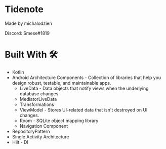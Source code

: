 # Tidenote
Made by michalodzien 

Discord: Smese#1819
# Built With 🛠
* Kotlin
* Android Architecture Components - Collection of libraries that help you design robust, testable, and maintainable apps.
  * LiveData - Data objects that notify views when the underlying database changes.
  * MediatorLiveData
  * Transformations
  * ViewModel - Stores UI-related data that isn't destroyed on UI changes.
  * Room - SQLite object mapping library
  * Navigation Component 
* RepositoryPattern
* Single Activity Architecture
* Hilt - DI
